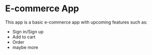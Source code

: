 # E-commerce App

This app is a basic e-commerce app with upcoming features such as:
- Sign in/Sign up
- Add to cart
- Order
- maybe more